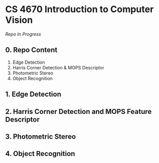 # CS 4670 Introduction to Computer Vision

*Repo In Progress* 

## 0. Repo Content
1. Edge Detection
2. Harris Corner Detection & MOPS Descriptor
3. Photometric Stereo
4. Object Recognition

## 1. Edge Detection


## 2. Harris Corner Detection and MOPS Feature Descriptor


## 3. Photometric Stereo


## 4. Object Recognition
